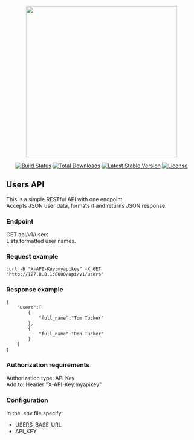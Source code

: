 <p align="center"><a href="https://laravel.com" target="_blank"><img src="https://raw.githubusercontent.com/laravel/art/master/logo-lockup/5%20SVG/2%20CMYK/1%20Full%20Color/laravel-logolockup-cmyk-red.svg" width="400"></a></p>

<p align="center">
<a href="https://travis-ci.org/laravel/framework"><img src="https://travis-ci.org/laravel/framework.svg" alt="Build Status"></a>
<a href="https://packagist.org/packages/laravel/framework"><img src="https://img.shields.io/packagist/dt/laravel/framework" alt="Total Downloads"></a>
<a href="https://packagist.org/packages/laravel/framework"><img src="https://img.shields.io/packagist/v/laravel/framework" alt="Latest Stable Version"></a>
<a href="https://packagist.org/packages/laravel/framework"><img src="https://img.shields.io/packagist/l/laravel/framework" alt="License"></a>
</p>

## Users API

This is a simple RESTful API with one endpoint.\
Accepts JSON user data, formats it and returns JSON response.

### Endpoint
GET api/v1/users\
Lists formatted user names.

### Request example
```
curl -H "X-API-Key:myapikey" -X GET "http://127.0.0.1:8000/api/v1/users"
```

### Response example
```
{
    "users":[
        {
            "full_name":"Tom Tucker"
        },
        {
            "full_name":"Don Tucker"
        }
    ]
}
```

### Authorization requirements
Authorization type: API Key\
Add to: Header "X-API-Key:myapikey"

### Configuration
In the .env file specify:
- USERS_BASE_URL
- API_KEY

